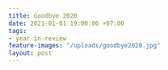 ```yaml
---
title: Goodbye 2020
date: 2021-01-01 19:00:00 +07:00
tags:
- year-in-review
feature-images: "/uploads/goodbye2020.jpg"
layout: post
---
```


